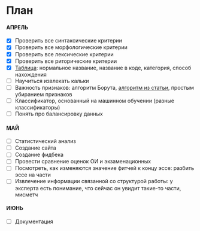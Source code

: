 # План

#### АПРЕЛЬ

- [x] Проверить все синтаксические критерии
- [x] Проверить все морфологические критерии
- [x] Проверить все лексические критерии
- [x] Проверить все риторические критерии
- [x] [Таблица](https://docs.google.com/spreadsheets/d/14C0HqPtCSBb_uPRGj3A1HsVlQypsdIyaZfOs__OKGI4/edit#gid=0): нормальное название, название в коде, категория, способ нахождения
- [ ] Научиться извлекать кальки
- [ ] Важность признаков: алгоритм Борута, [алгоритм из статьи](https://explained.ai/rf-importance/), простым убиранием признаков
- [ ] Классификатор, основанный на машинном обучении (разные классификаторы)
- [ ] Понять про балансировку данных

#### МАЙ

- [ ] Статистический анализ
- [ ] Создание сайта
- [ ] Создание фидбека
- [ ] Провести сравнение оценок ОИ и экзаменационных
- [ ] Посмотреть, как изменяются значение фитчей к концу эссе: разбить эссе на части
- [ ] Извлечение информации связанной со структурой работы: у эксперта есть понимание, что сейчас он увидит такие-то части, мисметч

#### ИЮНЬ

- [ ] Документация
